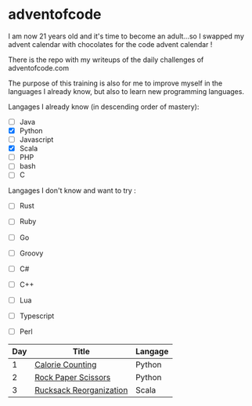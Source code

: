 # adventofcode

I am now 21 years old and it's time to become an adult...so I swapped my advent calendar with chocolates for the code advent calendar !

There is the repo with my writeups of the daily challenges of adventofcode.com 

The purpose of this training is also for me to improve myself in the languages I already know, but also to learn new programming languages.

Langages I already know (in descending order of mastery):
- [ ] Java
- [X] Python
- [ ] Javascript
- [X] Scala
- [ ] PHP
- [ ] bash
- [ ] C

Langages I don't know and want to try :
- [ ] Rust
- [ ] Ruby
- [ ] Go
- [ ] Groovy
- [ ] C#
- [ ] C++
- [ ] Lua
- [ ] Typescript
- [ ] Perl


| Day  | Title                           | Langage |
|------|---------------------------------|---------|
| 1    | [Calorie Counting](./01)        | Python  |
| 2    | [Rock Paper Scissors](./02)     | Python  |
| 3    | [Rucksack Reorganization](./03) | Scala   |